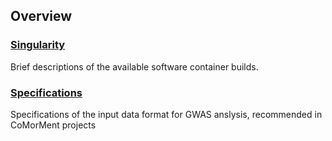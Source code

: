 ## Overview

### [Singularity](https://github.com/comorment/containers/blob/main/docs/specifications/README.md)

Brief descriptions of the available software container builds.

### [Specifications](https://github.com/comorment/containers/blob/main/docs/specifications/README.md)

Specifications of the input data format for GWAS anslysis, recommended in CoMorMent projects
